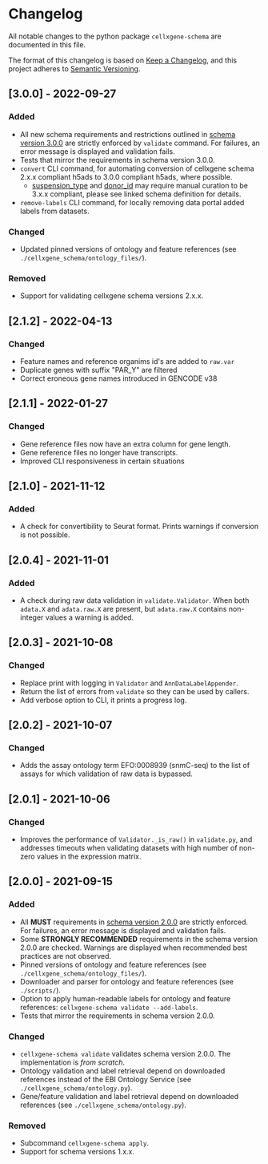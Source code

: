 # Changelog
All notable changes to the python package `cellxgene-schema` are documented in this file.

The format of this changelog is based on [Keep a Changelog](https://keepachangelog.com/en/1.0.0/),
and this project adheres to [Semantic Versioning](https://semver.org/spec/v2.0.0.html).

## [3.0.0] - 2022-09-27

### Added
- All new schema requirements and restrictions outlined in [schema version 3.0.0](https://github.com/chanzuckerberg/single-cell-curation/blob/main/schema/3.0.0/schema.md#appendix-a-changelog) are strictly enforced by `validate` command. For failures, an error message is displayed and validation fails.
- Tests that mirror the requirements in schema version 3.0.0.
- `convert` CLI command, for automating conversion of cellxgene schema 2.x.x compliant h5ads
to 3.0.0 compliant h5ads, where possible.
  - [suspension_type](https://github.com/chanzuckerberg/single-cell-curation/blob/feature/schema-3-0-0/schema/3.0.0/schema.md#suspension_type) 
  and [donor_id](https://github.com/chanzuckerberg/single-cell-curation/blob/feature/schema-3-0-0/schema/3.0.0/schema.md#donor_id) 
  may require manual curation to be 3.x.x compliant, please see linked schema definition for details. 
- `remove-labels` CLI command, for locally removing data portal added labels from datasets.

### Changed
- Updated pinned versions of ontology and feature references (see `./cellxgene_schema/ontology_files/`).

### Removed
- Support for validating cellxgene schema versions 2.x.x.

## [2.1.2] - 2022-04-13

### Changed
- Feature names and reference organims id's are added to `raw.var`
- Duplicate genes with suffix "PAR_Y" are filtered
- Correct eroneous gene names introduced in GENCODE v38

## [2.1.1] - 2022-01-27

### Changed
- Gene reference files now have an extra column for gene length.
- Gene reference files no longer have transcripts.
- Improved CLI responsiveness in certain situations

## [2.1.0] - 2021-11-12
### Added
- A check for convertibility to Seurat format. Prints warnings if conversion is not possible.

## [2.0.4] - 2021-11-01

### Added

- A check during raw data validation in `validate.Validator`. When both `adata.X` and `adata.raw.X` are present, but `adata.raw.X` contains non-integer values a warning is added.

## [2.0.3] - 2021-10-08
### Changed
- Replace print with logging in `Validator` and `AnnDataLabelAppender`.
- Return the list of errors from `validate` so they can be used by callers.
- Add verbose option to CLI, it prints a progress log.

## [2.0.2] - 2021-10-07

### Changed

- Adds the assay ontology term EFO:0008939 (snmC-seq) to the list of assays for which validation of raw data is bypassed.

## [2.0.1] - 2021-10-06

### Changed

- Improves the performance of `Validator._is_raw()` in `validate.py`, and addresses timeouts when validating datasets with high number of non-zero values in the expression matrix.

## [2.0.0] - 2021-09-15

### Added

- All **MUST** requirements in [schema version 2.0.0](https://github.com/chanzuckerberg/single-cell-curation/blob/main/schema/2.0.0/corpora_schema.md) are strictly enforced. For failures, an error message is displayed and validation fails.
- Some **STRONGLY RECOMMENDED** requirements in the schema version 2.0.0 are checked. Warnings are displayed when recommended best practices are not observed.
- Pinned versions of ontology and feature references (see `./cellxgene_schema/ontology_files/`).
- Downloader and parser for ontology and feature references (see `./scripts/`).
- Option to apply human-readable labels for ontology and feature references: `cellxgene-schema validate --add-labels`.
- Tests that mirror the requirements in schema version 2.0.0.

### Changed

- `cellxgene-schema validate` validates schema version 2.0.0. The implementation is *from scratch*.
- Ontology validation and label retrieval depend on downloaded references instead of the EBI Ontology Service (see `./cellxgene_schema/ontology.py`).
- Gene/feature validation and label retrieval depend on downloaded references (see `./cellxgene_schema/ontology.py`).

### Removed

- Subcommand `cellxgene-schema apply`.
- Support for schema versions 1.x.x.
